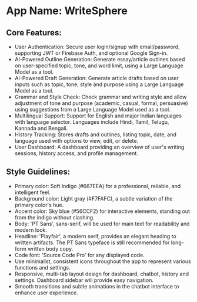 # **App Name**: WriteSphere

## Core Features:

- User Authentication: Secure user login/signup with email/password, supporting JWT or Firebase Auth, and optional Google Sign-in.
- AI-Powered Outline Generation: Generate essay/article outlines based on user-specified topic, tone, and word limit, using a Large Language Model as a tool.
- AI-Powered Draft Generation: Generate article drafts based on user inputs such as topic, tone, style and purpose using a Large Language Model as a tool.
- Grammar and Style Check: Check grammar and writing style and allow adjustment of tone and purpose (academic, casual, formal, persuasive) using suggestions from a Large Language Model used as a tool.
- Multilingual Support: Support for English and major Indian languages with language selector. Languages include Hindi, Tamil, Telugu, Kannada and Bengali.
- History Tracking: Stores drafts and outlines, listing topic, date, and language used with options to view, edit, or delete.
- User Dashboard: A dashboard providing an overview of user's writing sessions, history access, and profile management.

## Style Guidelines:

- Primary color: Soft Indigo (#667EEA) for a professional, reliable, and intelligent feel.
- Background color: Light gray (#F7FAFC), a subtle variation of the primary color's hue.
- Accent color: Sky blue (#56CCF2) for interactive elements, standing out from the indigo without clashing.
- Body: 'PT Sans', sans-serif, will be used for main text for readability and modern look.
- Headline: 'Playfair', a modern serif, provides an elegant heading to written artifacts. The PT Sans typeface is still recommended for long-form written body copy.
- Code font: 'Source Code Pro' for any displayed code.
- Use minimalist, consistent icons throughout the app to represent various functions and settings.
- Responsive, multi-tab layout design for dashboard, chatbot, history and settings. Dashboard sidebar will provide easy navigation.
- Smooth transitions and subtle animations in the chatbot interface to enhance user experience.